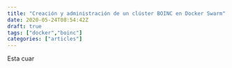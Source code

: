 ```yaml
---
title: "Creación y administración de un clúster BOINC en Docker Swarm"
date: 2020-05-24T08:54:42Z
draft: true
tags: ["docker","boinc"]
categories: ["articles"]
---
```


Esta cuar
